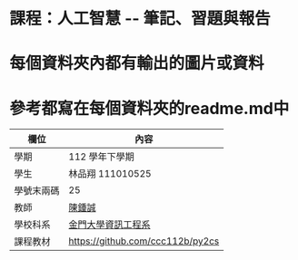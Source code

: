 # 課程：人工智慧 -- 筆記、習題與報告
# 每個資料夾內都有輸出的圖片或資料
# 參考都寫在每個資料夾的readme.md中
欄位 | 內容
-----|--------
學期 | 112 學年下學期
學生 |  林品翔 111010525
學號末兩碼 | 25
教師 | [陳鍾誠](https://www.nqu.edu.tw/educsie/index.php?act=blog&code=list&ids=4)
學校科系 | [金門大學資訊工程系](https://www.nqu.edu.tw/educsie/index.php)
課程教材 | https://github.com/ccc112b/py2cs
